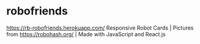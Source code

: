 # robofriends
https://rb-robofriends.herokuapp.com/
Responsive Robot Cards | Pictures from https://robohash.org/ | Made with JavaScript and React.js
